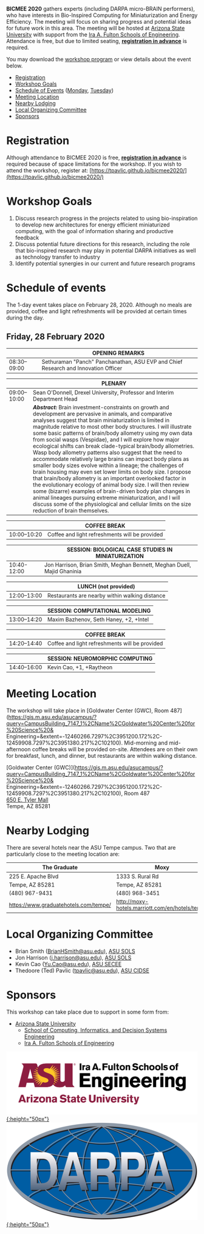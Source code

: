 **BICMEE 2020** gathers experts (including DARPA micro-BRAIN performers), who have interests in Bio-Inspired Computing for Miniaturization and Energy Efficiency. The meeting will focus on sharing progress and potential ideas for future work in this area. The meeting will be hosted at [Arizona State University](http://www.asu.edu/) with support from the [Ira A. Fulton Schools of Engineering](https://engineering.asu.edu/). Attendance is free, but due to limited seating, [**registration in advance**](http://bit.ly/bicmee2020registration) is required.

You may download the [workshop program](BICMEE2020_program.pdf) or view details about the event below.

* [Registration](#registration)
* [Workshop Goals](#workshop-goals)
* [Schedule of Events](#schedule-of-events) ([Monday](#monday-14-january-2019), [Tuesday](#tuesday-15-january-2019))
* [Meeting Location](#meeting-location)
* [Nearby Lodging](#meeting-location)
* [Local Organizing Committee](#local-organizing-committee)
* [Sponsors](#sponsors)

# Registration

Although attendance to BICMEE 2020 is free, [**registration in advance**](http://bit.ly/bicmee2020registration) is required because of space limitations for the workshop. If you wish to attend the workshop, register at: [https://tpavlic.github.io/bicmee2020/](https://tpavlic.github.io/bicmee2020/)

# Workshop Goals

1. Discuss research progress in the projects related to using bio-inspiration to develop new architectures for energy efficient miniaturized computing, with the goal of information sharing and productive feedback
1. Discuss potential future directions for this research, including the role that bio-inspired research may play in potential DARPA initiatives as well as technology transfer to industry
1. Identify potential synergies in our current and future research programs

# Schedule of events

The 1-day event takes place on February 28, 2020. Although no meals are provided, coffee and light refreshments will be provided at certain times during the day.

## Friday, 28 February 2020

|             | OPENING REMARKS |
| ----------- | --------- |
| 08:30–09:00 | Sethuraman "Panch" Panchanathan, ASU EVP and Chief Research and Innovation Officer |

|             | PLENARY |
| ----------- | ------------------------ |
| 09:00–10:00 | Sean O'Donnell, Drexel University, Professor and Interim Department Head |
|             | **_Abstract:_** Brain investment-constraints on growth and development are pervasive in animals, and comparative analyses suggest that brain miniaturization is limited in magnitude relative to most other body structures. I will illustrate some basic patterns of brain/body allometry using my own data from social wasps (Vespidae), and I will explore how major ecological shifts can break clade-typical brain/body allometries. Wasp body allometry patterns also suggest that the need to accommodate relatively large brains can impact body plans as smaller body sizes evolve within a lineage; the challenges of brain housing may even set lower limits on body size. I propose that brain/body allometry is an important overlooked factor in the evolutionary ecology of animal body size. I will then review some (bizarre) examples of brain-driven body plan changes in animal lineages pursuing extreme miniaturization, and I will discuss some of the physiological and cellular limits on the size reduction of brain themselves. |

|             | COFFEE BREAK |
| ----------- | ------------ |
| 10:00–10:20 | Coffee and light refreshments will be provided |

|             | SESSION: BIOLOGICAL CASE STUDIES IN MINIATURIZATION |
| ----------- | --------------------- |
| 10:40-12:00 | Jon Harrison, Brian Smith, Meghan Bennett, Meghan Duell, Majid Ghaninia |

|             | LUNCH (not provided) |
| ----------- | ------------ |
| 12:00–13:00 | Restaurants are nearby within walking distance |

|             | SESSION: COMPUTATIONAL MODELING |
| ----------- | -------------------- |
| 13:00–14:20 | Maxim Bazhenov, Seth Haney, +2, +Intel |

|             | COFFEE BREAK |
| ----------- | ------------ |
| 14:20–14:40 | Coffee and light refreshments will be provided |

|             | SESSION: NEUROMORPHIC COMPUTING |
| ----------- | -------------------- |
| 14:40–16:00 | Kevin Cao, +1, +Raytheon |

# Meeting Location

The workshop will take place in [Goldwater Center (GWC), Room 487](https://gis.m.asu.edu/asucampus/?query=CampusBuilding_7147_1%2CName%2CGoldwater%20Center%20for%20Science%20& Engineering=&extent=-12460266.7297%2C3951200.172%2C-12459908.7297%2C3951380.217%2C102100). Mid-morning and mid-afternoon coffee breaks will be provided on-site. Attendees are on their own for breakfast, lunch, and dinner, but restaurants are within walking distance.

[Goldwater Center (GWC)](https://gis.m.asu.edu/asucampus/?query=CampusBuilding_7147_1%2CName%2CGoldwater%20Center%20for%20Science%20& Engineering=&extent=-12460266.7297%2C3951200.172%2C-12459908.7297%2C3951380.217%2C102100), Room 487<br>
[650 E. Tyler Mall](https://goo.gl/maps/JqzLdjv2vGUncwiRA)<br>
Tempe, AZ  85281

# Nearby Lodging

There are several hotels near the ASU Tempe campus. Two that are particularly close to the meeting location are:

| The Graduate                            | Moxy |
| --------------------------------------- | ---------------------------- |
| 225 E. Apache Blvd                      | 1333 S. Rural Rd             |
| Tempe, AZ  85281                        | Tempe, AZ  85281             |
| (480) 967-9431                          | (480) 968-3451               |
| <a target="_blank" href="https://www.graduatehotels.com/tempe/">https://www.graduatehotels.com/tempe/</a>   |  <a target="_blank" href="http://moxy-hotels.marriott.com/en/hotels/tempe">http://moxy-hotels.marriott.com/en/hotels/tempe</a>  |

# Local Organizing Committee

* Brian Smith ([BrianHSmith@asu.edu](mailto:BrianHSmith@asu.edu)), [ASU SOLS](http://sols.asu.edu/)
* Jon Harrison ([j.harrison@asu.edu](mailto:j.harrison@asu.edu)), [ASU SOLS](http://sols.asu.edu/)
* Kevin Cao ([Yu.Cao@asu.edu](mailto:Yu.Cao@asu.edu)), [ASU SECEE](https://ecee.engineering.asu.edu/)
* Thedoore (Ted) Pavlic ([tpavlic@asu.edu](mailto:tpavlic@asu.edu)), [ASU CIDSE](https://cidse.engineering.asu.edu/)

# Sponsors

This workshop can take place due to support in some form from:

* [Arizona State University](http://www.asu.edu/)
  * [School of Computing, Informatics, and Decision Systems Engineering](http://cidse.engineering.asu.edu/)
  * [Ira A. Fulton Schools of Engineering](https://engineering.asu.edu/)

[![Arizona State University Ira A. Fulton Schools of Engineering](asu_fse_logo.png){:height="50px"}](http://engineering.asu.edu/)<br>
[![DARPA](darpa_logo.jpg){:height="50px"}](http://www.darpa.mil/)
